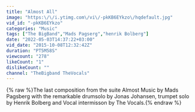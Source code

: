 ```yaml
---
title: "Almost All"
image: "https:\/\/i.ytimg.com\/vi\/-pkKB6EYkzo\/hqdefault.jpg"
vid_id: "-pkKB6EYkzo"
categories: "Music"
tags: ["The BigBand","Mads Pagserg","henrik Bolberg"]
date: "2022-05-03T14:37:22+03:00"
vid_date: "2015-10-08T12:32:42Z"
duration: "PT5M58S"
viewcount: "278"
likeCount: "1"
dislikeCount: ""
channel: "TheBigband TheVocals"
---
```

{% raw %}The last composition from the suite Almost Music by Mads Pagsberg with the remarkable drumsolo by Jonas Johansen, trumpet solo by Henrik Bolberg and Vocal intermisson by The Vocals.{% endraw %}
